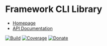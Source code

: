 # Framework CLI Library

- [Homepage](https://the-framework.gitlab.io/libraries/cli.html)
- [API Documentation](https://the-framework.gitlab.io/libraries/cli/docs/)

[![Build](https://gitlab.com/the-framework/libraries/cli/badges/master/pipeline.svg)](https://gitlab.com/the-framework/libraries/cli/-/jobs)
[![Coverage](https://gitlab.com/the-framework/libraries/cli/badges/master/coverage.svg?job=test:php)](https://the-framework.gitlab.io/libraries/cli/coverage/)
[![Donate](https://img.shields.io/badge/Donate-PayPal-blue.svg)](https://www.paypal.com/cgi-bin/webscr?cmd=_s-xclick&hosted_button_id=NGBNW5PY4VSJ4)
